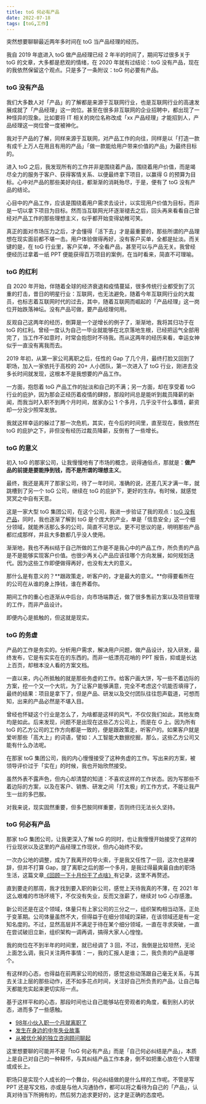 ```yaml
---
title: toG 何必有产品
date: 2022-07-18
tags: [toG,工作]
---
```


突然想要聊聊最近两年多时间在 toG 当产品经理的经历。

我自 2019 年底进入 toG 做产品经理已经 2 年半的时间了，期间写过很多关于 toG 的文章，大多都是悲观的情绪，在 2020 年就有过结论：toG 没有产品，现在的我依然保留这个观点。只是多了一条附议：toG 何必要有产品。

<!-- more -->

### toG 没有产品

我们大多数人对「产品」的了解都是来源于互联网行业，也是互联网行业的高速发展成就了「产品经理」这一岗位。甚至在很多非互联网的企业招聘中，都出现了一种怪异的现象。比如要将 IT 相关的岗位名称改成「xx 产品经理」才能招到人，产品经理这一岗位曾一度被神化。

我对于产品的了解，同样来源于互联网，对产品工作的向往，同样是以「打造一款有成千上万人在用且有用的产品」「做一款能给用户带来价值的产品」为最终目标的。

进入 toG 之后，我发现所有的工作并非是围绕着产品，围绕着用户价值，而是竭尽全力的服务于客户、获得客情关系、以便最终拿下项目，以赢得 G 的预算为目标。心中对产品的那些美好向往，都渐渐的消耗殆尽，于是，便有了 toG 没有产品的结论。

心目中的产品工作，应该是围绕着用户需求去设计，以实现用户价值为目标，而非是一切以拿下项目为目标。然而当互联网光环逐渐褪去之后，回头再来看看自己曾经对产品工作的那些理想主义，似乎都开始变得幼稚可笑。

真正的面对市场压力之后，才会懂得「活下去」才是最重要的，那些所谓的产品理想在现实面前都不堪一击。用户体验做得再好，没有客户买单，全都是扯淡。而关键的是，在 toG 行业里，客户买单，不全看产品，甚至可以与产品无关。我曾经便经历过拿着一纸 PPT 便能获得百万项目的案例，在当时看来，简直不可理喻。

### toG 的红利

自 2020 年开始，伴随着全球的经济衰退和疫情蔓延，很多传统行业都受到了沉重的打击，昔日的明星行业：互联网，也无法避免，随着今年互联网行业的大裁员，也标志着互联网时代的过去，其中，随着互联网而崛起的「产品经理」这一岗位开始跌落神坛。没有产品可做，要产品经理何用。

反观自己这两年的经历，倒算是一个逆增长的例子了，渐渐地，我将其归功于在 toG 的红利。曾经一度认为自己一毕业就能够在北京落地生根，已经把运气全部用完了，当工作不如意时，时常会抱怨时不待我。而从这两年的经历来看，幸运女神似乎一直没有离我而去。

2019 年初，从第一家公司离职之后，任性的 Gap 了几个月，最终打脸又回到了职场，加入一家依托于高校的 20+ 人小团队，第一次进入了 toG 行业，刚进去没多长时间就发现，这根本不是我想要的产品工作。

一方面，抱怨着 toG 产品工作的扯淡和自己的不满；另一方面，却在享受着 toG 行业的庇护，因为那会正经历着疫情的肆掠，那段时间总是能听到裁员降薪的新闻，而我当时入职不到两个月时间，居家办公 1 个多月，几乎没干什么事情，薪资却一分没少照常发放。

我就这样幸运的躲过了那一次危机，其实，在今后的时间里，直至现在，我依然在 toG 的庇护之下，非但没有经历过裁员降薪，反倒有了一些增长。

### toG 的意义

初入 toG 的那家公司，让我慢慢地有了市场的概念，说得通俗点，那就是：**做产品的前提是要能挣到钱，而不是所谓的理想主义**。

最终，我还是离开了那家公司，待了一年时间，准确的说，还差几天才满一年，就跳槽到了另一个 toG 公司，继续在 toG 的庇护下，更好的生存。有时候，就感觉冥冥之中自有天意。

这是一家大型 toG 集团公司，在这个公司，我进一步验证了我的观点：[toG 没有产品](/2021/03/24/toG-no-product.html)，同时，我也逐渐了解到 toG 是个庞大的产业，单是「信息安全」这一个细分领域，就能养活那么多的公司，简直不可思议。更不可思议的是，明明那些产品都烂成那样，并且大多数都几乎没人使用。

渐渐地，我也不再纠结于自己所做的工作是不是我心中的产品工作，所负责的产品是不是能够实现客户价值。也很少再关心产品应该往哪个方向发展，如何规划迭代。因为这些工作即便做得再好，也没有太大的意义。

那什么是有意义的？**跟政策走，听客户的，才是最大的意义。**你得要看所在的公司在从谁的身上挣钱，谁在养着你。

期间工作的重心也逐渐从中后台，向市场端靠近，做了很多售前方案以及项目管理的工作，而非产品设计。

即便内心是抵触的，但这就是现实。

### toG 的务虚

产品的工作是务实的。分析用户需求，解决用户问题，做产品设计，投入研发，最终发布，它是有实实在在的东西的。而非一纸漂亮花哨的 PPT 报告，抑或是长达上百页，却根本没人看的方案文档。

一直以来，内心所抵触的就是那些务虚的工作。给客户画大饼，写一些不着边际的方案，挖一个又一个大坑，为了让客户能够满意，完全不考虑这个坑能否填得了，最终的结果：项目是拿下了，但是产品、研发以及交付团队往往怨声载道，可想而知，出来的产品必然是不堪入目。

曾经也怀疑这个行业是怎么了，为啥都是这样的风气，不仅仅我们如此，其他友商均是如此。后来发现，问题不是出现在这些乙方公司上，而是在 G 上。因为所有 toG 的乙方公司的工作方向都是一致的，便是跟政策走，听客户的。如果客户就是爱听那些「高大上」的词语，譬如：人工智能大数据挖掘，那么，这些乙方公司又能有什么办法呢。

在那家 toG 集团公司，我的内心慢慢接受了这种务虚的工作。写出来的方案，被领导评价过于「实在」的时候，我也开始欣然接受。

虽然外表不露声色，但内心却清楚的知道：不喜欢这样的工作状态。因为写那些不着边际的方案，以及在客户、销售、研发之间「打太极」的工作方式，不能让我产生一丝的多巴胺。

对我来说，现实固然重要，但多巴胺同样重要，否则终归无法长久坚持。

### toG 何必有产品

那家 toG 集团公司，让我更深入了解 toG 的同时，也让我慢慢开始接受了这样的行业现状以及这里的产品经理工作现状，但内心始终不安。

一次办公地的调整，成为了我离开的导火索，于是我又任性了一回，这次也是裸辞，但并不打算 Gap，提了离职之后的那一个多月，是我过得最爽最自由的职场生活，这篇文章[《回顾一下十月份干了点啥》](/2021/11/05/October-summary.html)有记录，这里不再赘述。

直到要走的那周，我才找到要入职的新公司，感觉上天待我真的不薄，在 2021 年这么艰难的市场环境下，不仅没有失业，反而又涨薪了，继续对 toG 心存感激。

新公司还是在这个领域，体量只有上家公司的三分之一，组织架构相当动荡，正处于变革期。公司体量虽然不大，但得益于在细分领域的深耕，在该领域还是有一定知名度的。不过，显然高层并不满足于待在某个细分领域，一直在寻求突破，一直在尝试破旧立新，组织架构一调再调，搞得大家人心惶惶。

我的岗位在不到半年的时间里，就已经调了 3 回，不过，我倒是比较坦然，无论上面怎么调，我只关注两件事情：一，我的汇报人是谁；二，我负责的产品是哪个。

有这样的心态，也得益在前两家公司的经历，感觉这些动荡跟自己毫无关系，与其去关注上层的那些动作，还不如多花点时间，关注好自己所负责的产品，让自己每天都能充实起来更切实际一点。

基于这样平和的心态，那段时间也让自己能够站在旁观者的角度，看到别人的状态，进而多了一些感触。

- [98年小伙入职一个月就离职了](/2022/01/10/the-98-boy.html)
- [发生在身边的中年失业故事](/2022/02/24/unemployed.html)
- [从被优化掉的独立咨询顾问聊起](/2022/03/02/free-and-choice.html)

这里想要聊的可能并不是「toG 何必有产品」而是「自己何必纠结是产品」，本质上是自己对自己的一种释怀，与其纠结产品工作本身，倒不如把重心放在个人管理或成长上。

职场只是实现个人成长的一个舞台，何必纠结做的是什么样的工作呢。不管是写 PPT 还是写文档，亦或是与他人沟通协作，都可以将之看待为自己的「产品」，认真对待当下所拥有的，然后努力追求更好的，这才是正确的态度吧。